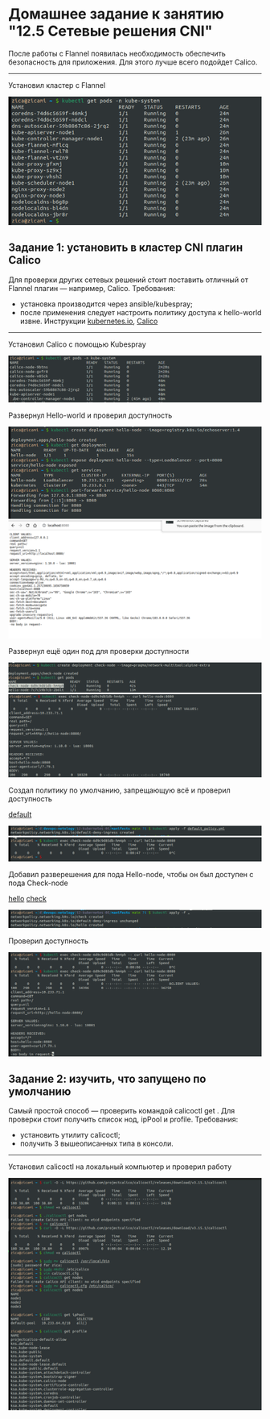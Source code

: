 # Домашнее задание к занятию "12.5 Сетевые решения CNI"
После работы с Flannel появилась необходимость обеспечить безопасность для приложения. Для этого лучше всего подойдет Calico.

---

Установил кластер с Flannel

![pic01](https://github.com/arhipovea/devops-netology/blob/main/12-kubernetes-05-cni/assets/01.png)

## Задание 1: установить в кластер CNI плагин Calico
Для проверки других сетевых решений стоит поставить отличный от Flannel плагин — например, Calico. Требования: 
* установка производится через ansible/kubespray;
* после применения следует настроить политику доступа к hello-world извне. Инструкции [kubernetes.io](https://kubernetes.io/docs/concepts/services-networking/network-policies/), [Calico](https://docs.projectcalico.org/about/about-network-policy)

---

Установил Calico с помощью Kubespray

![pic02](https://github.com/arhipovea/devops-netology/blob/main/12-kubernetes-05-cni/assets/2.png)

Развернул Hello-world и проверил доступность

![pic03](https://github.com/arhipovea/devops-netology/blob/main/12-kubernetes-05-cni/assets/03.png)
![pic04](https://github.com/arhipovea/devops-netology/blob/main/12-kubernetes-05-cni/assets/04.png)

Развернул ещё один под для проверки доступности

![pic05](https://github.com/arhipovea/devops-netology/blob/main/12-kubernetes-05-cni/assets/05.png)
![pic06](https://github.com/arhipovea/devops-netology/blob/main/12-kubernetes-05-cni/assets/06.png)

Создал политику по умолчанию, запрещающую всё и проверил доступность

[default](https://github.com/arhipovea/devops-netology/tree/main/12-kubernetes-05-cni/manifests/default_policy.yml)

![pic07](https://github.com/arhipovea/devops-netology/blob/main/12-kubernetes-05-cni/assets/07.png)
![pic08](https://github.com/arhipovea/devops-netology/blob/main/12-kubernetes-05-cni/assets/08.png)

Добавил разверешения для пода Hello-node, чтобы он был доступен с пода Check-node

[hello](https://github.com/arhipovea/devops-netology/tree/main/12-kubernetes-05-cni/manifests/hello_policy.yml)
[check](https://github.com/arhipovea/devops-netology/tree/main/12-kubernetes-05-cni/manifests/check_policy.yml)

![pic09](https://github.com/arhipovea/devops-netology/blob/main/12-kubernetes-05-cni/assets/09.png)

Проверил доступность

![pic10](https://github.com/arhipovea/devops-netology/blob/main/12-kubernetes-05-cni/assets/10.png)

## Задание 2: изучить, что запущено по умолчанию
Самый простой способ — проверить командой calicoctl get <type>. Для проверки стоит получить список нод, ipPool и profile.
Требования: 
* установить утилиту calicoctl;
* получить 3 вышеописанных типа в консоли.

---

Установил calicoctl на локальный компьютер и проверил работу

![pic11](https://github.com/arhipovea/devops-netology/blob/main/12-kubernetes-05-cni/assets/11.png)